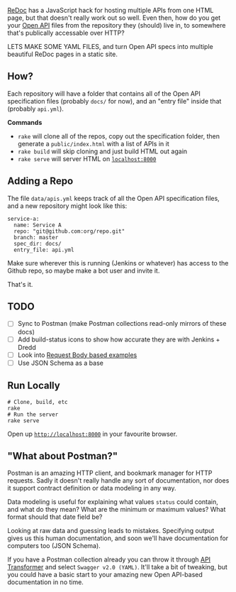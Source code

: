 [ReDoc](https://github.com/Rebilly/ReDoc) has a JavaScript hack for hosting multiple APIs from one HTML page, but that doesn't really work out so well. Even then, how do you get your [Open API] files from the repository they (should) live in, to somewhere that's publically accessable over HTTP?

LETS MAKE SOME YAML FILES, and turn Open API specs into multiple beautiful ReDoc pages in a static site.

## How?

Each repository will have a folder that contains all of the Open API specification files (probably `docs/` for now), and an "entry file" inside that (probably `api.yml`).

**Commands**

- `rake` will clone all of the repos, copy out the specification folder, then generate a `public/index.html` with a list of APIs in it
- `rake build` will skip cloning and just build HTML out again
- `rake serve` will server HTML on [`localhost:8000`](http://localhost:8000)


## Adding a Repo

The file `data/apis.yml` keeps track of all the Open API specification files, and a new repository might look like this:

```
service-a:
  name: Service A
  repo: "git@github.com:org/repo.git"
  branch: master
  spec_dir: docs/
  entry_file: api.yml
```

Make sure wherever this is running (Jenkins or whatever) has access to the Github repo, so maybe make a bot user and invite it.

That's it.

## TODO

- [ ] Sync to Postman (make Postman collections read-only mirrors of these docs)
- [ ] Add build-status icons to show how accurate they are with Jenkins + Dredd
- [ ] Look into [Request Body based examples](https://github.com/OAI/OpenAPI-Specification/blob/OpenAPI.next/versions/3.0.md#requestBodyObject)
- [ ] Use JSON Schema as a base

## Run Locally

``` shell
# Clone, build, etc
rake
# Run the server
rake serve
```

Open up [`http://localhost:8000`](http://localhost:8000/) in your favourite browser.

## "What about Postman?"

Postman is an amazing HTTP client, and bookmark manager for HTTP requests. Sadly it doesn't really handle any sort of documentation, nor does it support contract definition or data modeling in any way.

Data modeling is useful for explaining what values `status` could contain, and what do they mean? What are the minimum or maximum values? What format should that date field be?

Looking at raw data and guessing leads to mistakes. Specifying output gives us this human documentation, and soon we'll have documentation for computers too (JSON Schema).

If you have a Postman collection already you can throw it through [API Transformer](https://apitransformer.com/) and select `Swagger v2.0 (YAML)`. It'll take a bit of tweaking, but you could have a basic start to your amazing new Open API-based documentation in no time.

[Open API]: https://swagger.io/specification/
